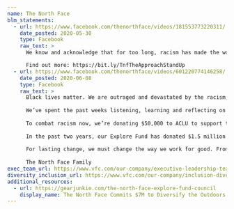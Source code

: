 ```yaml
---
name: The North Face
blm_statements:
  - url: https://www.facebook.com/thenorthface/videos/181553773220311/
    date_posted: 2020-05-30
    type: Facebook
    raw_text: >
      We know and acknowledge that for too long, racism has made the world unequal and unsafe. We recognize the pain and suffering racism has caused and are making a commitment to be part of the solution. We are standing up, because we owe it to everyone affected, ourselves and you.

      Find out more: https://bit.ly/TnfTheApproachStandUp
  - url: https://www.facebook.com/thenorthface/videos/601220774146258/
    date_posted: 2020-06-08
    type: Facebook
    raw_text: >
      Black lives matter. We are outraged and devastated by the racism, injustice and brutality that persists across the world.
      
      We’ve spent the past weeks listening, learning and reflecting on our own challenges as a brand, and how our privilege has made inaction a reality for far too long. While confronting the systematic inequalities that affect the Black community is the first step—it isn’t enough, and we’re committed to demanding more from ourselves.
      
      To combat racism now, we’re donating $50,000 to ACLU to support their work on police accountability, racial justice and defending the right to protest.
      
      In the past two years, our Explore Fund has donated $1.5 million to organizations fostering equality in the outdoors, but we need to do more. Moving forward, the focus of our Explore Fund will be solely on addressing and eliminating barriers that prevent safe exploration, creating access for all. We're immediately donating $25,000 to our long-term partner Outdoor Afro, the leading organization for Black connections and leadership in nature. We're also donating $25,000 to PGM ONE Summit our partner that centers Black, Indigenous, and people of color to lead our movements for environmental justice and collective liberation.
      
      For lasting change, we must change the way we work for good. From reassessing our partnerships and working with community leaders committed to societal change, to bringing more Black and athletes of color to our global team, reflecting the stories and faces we are missing today. Every action counts, and we are dedicated to the changes that must start today.
      
      The North Face Family
exec_team_url: https://www.vfc.com/our-company/executive-leadership-team
diversity_inclusion_url: https://www.vfc.com/our-company/inclusion-diversity
additional_resources:
  - url: https://gearjunkie.com/the-north-face-explore-fund-council
    display_name: The North Face Commits $7M to Diversify the Outdoors
---
```

